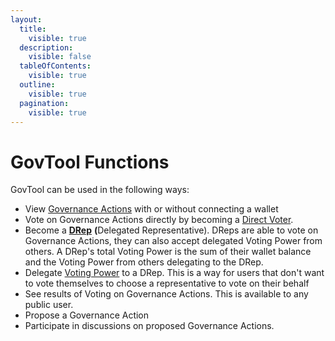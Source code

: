 ```yaml
---
layout:
  title:
    visible: true
  description:
    visible: false
  tableOfContents:
    visible: true
  outline:
    visible: true
  pagination:
    visible: true
---
```


# GovTool Functions

GovTool can be used in the following ways:

* View [Governance Actions](governance-actions/) with or without connecting a wallet
* Vote on Governance Actions directly by becoming a [Direct Voter](direct-voting.md).
* Become a [**DRep**](../../../faqs/what-is-a-drep.md) **(**&#x44;elegated Representative). DReps are able to vote on Governance Actions, they can also accept delegated Voting Power from others. A DRep's total Voting Power is the sum of their wallet balance and the Voting Power from others delegating to the DRep.
* Delegate [Voting Power](../../../faqs/what-is-voting-power.md) to a DRep. This is a way for users that don't want to vote themselves to choose a representative to vote on their behalf
* See results of Voting on Governance Actions. This is available to any public user.
* Propose a Governance Action&#x20;
* Participate in discussions on proposed Governance Actions.
